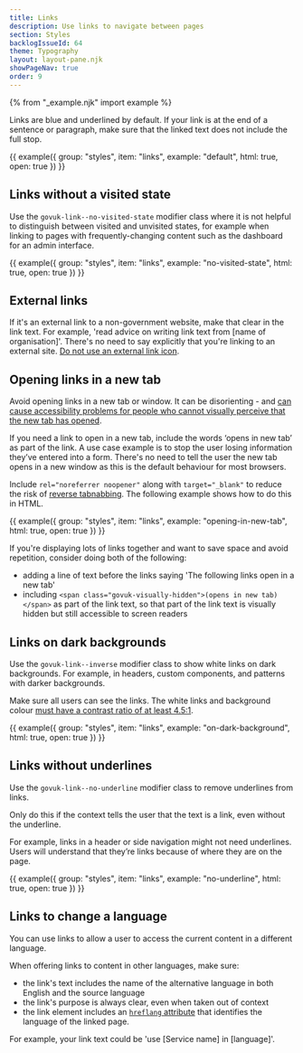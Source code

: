 ```yaml
---
title: Links
description: Use links to navigate between pages
section: Styles
backlogIssueId: 64
theme: Typography
layout: layout-pane.njk
showPageNav: true
order: 9
---
```


{% from "_example.njk" import example %}

Links are blue and underlined by default. If your link is at the end of a sentence or paragraph, make sure that the linked text does not include the full stop.

{{ example({ group: "styles", item: "links", example: "default", html: true, open: true }) }}

## Links without a visited state

Use the `govuk-link--no-visited-state` modifier class where it is not helpful to distinguish between visited and unvisited states, for example when linking to pages with frequently-changing content such as the dashboard for an admin interface.

{{ example({ group: "styles", item: "links", example: "no-visited-state", html: true, open: true }) }}

## External links

If it's an external link to a non-government website, make that clear in the link text. For example, 'read advice on writing link text from [name of organisation]'. There's no need to say explicitly that you're linking to an external site. [Do not use an external link icon](https://designnotes.blog.gov.uk/2016/11/28/removing-the-external-link-icon-from-gov-uk/).

## Opening links in a new tab

Avoid opening links in a new tab or window. It can be disorienting - and [can cause accessibility problems for people who cannot visually perceive that the new tab has opened](https://www.w3.org/TR/WCAG20-TECHS/G200.html).

If you need a link to open in a new tab, include the words ‘opens in new tab’ as part of the link. A use case example is to stop the user losing information they’ve entered into a form. There's no need to tell the user the new tab opens in a new window as this is the default behaviour for most browsers.

Include `rel="noreferrer noopener"` along with `target="_blank"` to reduce the risk of [reverse tabnabbing](https://owasp.org/www-community/attacks/Reverse_Tabnabbing). The following example shows how to do this in HTML.

{{ example({ group: "styles", item: "links", example: "opening-in-new-tab", html: true, open: true }) }}

If you're displaying lots of links together and want to save space and avoid repetition, consider doing both of the following:

- adding a line of text before the links saying 'The following links open in a new tab'
- including `<span class="govuk-visually-hidden">(opens in new tab)</span>` as part of the link text, so that part of the link text is visually hidden but still accessible to screen readers

## Links on dark backgrounds

Use the `govuk-link--inverse` modifier class to show white links on dark backgrounds. For example, in headers, custom components, and patterns with darker backgrounds.

Make sure all users can see the links. The white links and background colour [must have a contrast ratio of at least 4.5:1](https://www.w3.org/WAI/WCAG21/Understanding/contrast-minimum.html).

{{ example({ group: "styles", item: "links", example: "on-dark-background", html: true, open: true }) }}

## Links without underlines

Use the `govuk-link--no-underline` modifier class to remove underlines from links.

Only do this if the context tells the user that the text is a link, even without the underline.

For example, links in a header or side navigation might not need underlines. Users will understand that they’re links because of where they are on the page.

{{ example({ group: "styles", item: "links", example: "no-underline", html: true, open: true }) }}

## Links to change a language

You can use links to allow a user to access the current content in a different language.

When offering links to content in other languages, make sure:

- the link's text includes the name of the alternative language in both English and the source language
- the link's purpose is always clear, even when taken out of context
- the link element includes an [`hreflang` attribute](https://developer.mozilla.org/en-US/docs/Web/API/HTMLAnchorElement/hreflang) that identifies the language of the linked page.

For example, your link text could be 'use [Service name] in [language]'.
